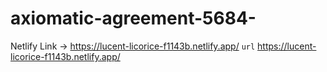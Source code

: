 # axiomatic-agreement-5684-

Netlify Link -> https://lucent-licorice-f1143b.netlify.app/
`url` https://lucent-licorice-f1143b.netlify.app/
